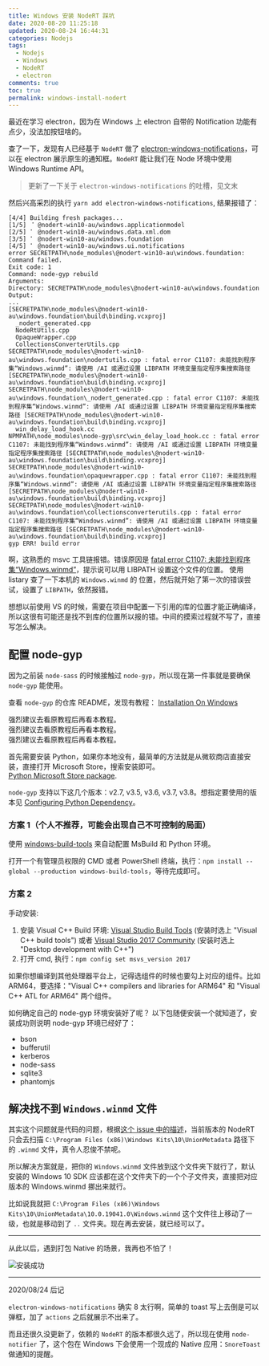 ```yaml
---
title: Windows 安装 NodeRT 踩坑
date: 2020-08-20 11:25:18
updated: 2020-08-24 16:44:31
categories: Nodejs
tags:
  - Nodejs
  - Windows
  - NodeRT
  - electron
comments: true
toc: true
permalink: windows-install-nodert
---
```


最近在学习 electron，因为在 Windows 上 electron 自带的 Notification 功能有点少，没法加按钮啥的。

查了一下，发现有人已经基于 `NodeRT` 做了 [electron-windows-notifications](https://github.com/felixrieseberg/electron-windows-notifications)，可以在 electron 展示原生的通知框。`NodeRT` 能让我们在 Node 环境中使用 Windows Runtime API。

> 更新了一下关于 `electron-windows-notifications` 的吐槽，见文末

然后兴高采烈的执行 `yarn add electron-windows-notifications`, 结果报错了：

```plain
[4/4] Building fresh packages...
[1/5] ⠈ @nodert-win10-au/windows.applicationmodel
[2/5] ⠁ @nodert-win10-au/windows.data.xml.dom
[3/5] ⠁ @nodert-win10-au/windows.foundation
[4/5] ⠁ @nodert-win10-au/windows.ui.notifications
error SECRETPATH\node_modules\@nodert-win10-au\windows.foundation: Command failed.
Exit code: 1
Command: node-gyp rebuild
Arguments:
Directory: SECRETPATH\node_modules\@nodert-win10-au\windows.foundation
Output:
...
[SECRETPATH\node_modules\@nodert-win10-au\windows.foundation\build\binding.vcxproj]
  _nodert_generated.cpp
  NodeRtUtils.cpp
  OpaqueWrapper.cpp
  CollectionsConverterUtils.cpp
SECRETPATH\node_modules\@nodert-win10-au\windows.foundation\nodertutils.cpp : fatal error C1107: 未能找到程序集“Windows.winmd”: 请使用 /AI 或通过设置 LIBPATH 环境变量指定程序集搜索路径 [SECRETPATH\node_modules\@nodert-win10-au\windows.foundation\build\binding.vcxproj]
SECRETPATH\node_modules\@nodert-win10-au\windows.foundation\_nodert_generated.cpp : fatal error C1107: 未能找到程序集“Windows.winmd”: 请使用 /AI 或通过设置 LIBPATH 环境变量指定程序集搜索路径 [SECRETPATH\node_modules\@nodert-win10-au\windows.foundation\build\binding.vcxproj]
  win_delay_load_hook.cc
NPMPATH\node_modules\node-gyp\src\win_delay_load_hook.cc : fatal error C1107: 未能找到程序集“Windows.winmd”: 请使用 /AI 或通过设置 LIBPATH 环境变量指定程序集搜索路径 [SECRETPATH\node_modules\@nodert-win10-au\windows.foundation\build\binding.vcxproj]
SECRETPATH\node_modules\@nodert-win10-au\windows.foundation\opaquewrapper.cpp : fatal error C1107: 未能找到程序集“Windows.winmd”: 请使用 /AI 或通过设置 LIBPATH 环境变量指定程序集搜索路径 [SECRETPATH\node_modules\@nodert-win10-au\windows.foundation\build\binding.vcxproj]
SECRETPATH\node_modules\@nodert-win10-au\windows.foundation\collectionsconverterutils.cpp : fatal error C1107: 未能找到程序集“Windows.winmd”: 请使用 /AI 或通过设置 LIBPATH 环境变量指定程序集搜索路径 [SECRETPATH\node_modules\@nodert-win10-au\windows.foundation\build\binding.vcxproj]
gyp ERR! build error
```

<!-- more -->

啊，这熟悉的 msvc 工具链报错。错误原因是 [fatal error C1107: 未能找到程序集“Windows.winmd”](https://docs.microsoft.com/zh-cn/cpp/error-messages/compiler-errors-1/fatal-error-c1107?view=vs-2019)，提示说可以用 LIBPATH 设置这个文件的位置。
使用 listary 查了一下本机的 `Windows.winmd` 的 位置，然后就开始了第一次的错误尝试，设置了 `LIBPATH`，依然报错。

想想以前使用 VS 的时候，需要在项目中配置一下引用的库的位置才能正确编译，所以这很有可能还是找不到库的位置所以报的错。中间的摸索过程就不写了，直接写怎么解决。

## 配置 node-gyp

因为之前装 `node-sass` 的时候接触过 `node-gyp`，所以现在第一件事就是要确保 `node-gyp` 能使用。

查看 `node-gyp` 的仓库 README，发现有教程： [Installation On Windows](https://github.com/nodejs/node-gyp#on-windows)

强烈建议去看原教程后再看本教程。  
强烈建议去看原教程后再看本教程。  
强烈建议去看原教程后再看本教程。  

首先需要安装 Python，如果你本地没有，最简单的方法就是从微软商店直接安装，直接打开 Microsoft Store，搜索安装即可。  
[Python Microsoft Store package](https://docs.python.org/3/using/windows.html#the-microsoft-store-package).

`node-gyp` 支持以下这几个版本：v2.7, v3.5, v3.6, v3.7, v3.8。想指定要使用的版本见 [Configuring Python Dependency](https://github.com/nodejs/node-gyp#configuring-python-dependency)。

### 方案 1（个人不推荐，可能会出现自己不可控制的局面）

使用 [windows-build-tools](https://github.com/felixrieseberg/windows-build-tools) 来自动配置 MsBuild 和 Python 环境。

打开一个有管理员权限的 CMD 或者 PowerShell 终端，执行：`npm install --global --production windows-build-tools`，等待完成即可。

### 方案 2

手动安装:

1. 安装 Visual C++ Build 环境: [Visual Studio Build Tools](https://visualstudio.microsoft.com/thank-you-downloading-visual-studio/?sku=BuildTools)
 (安装时选上 "Visual C++ build tools") 或者 [Visual Studio 2017 Community](https://visualstudio.microsoft.com/pl/thank-you-downloading-visual-studio/?sku=Community)
 (安装时选上 "Desktop development with C++")
2. 打开 cmd, 执行：`npm config set msvs_version 2017`

如果你想编译到其他处理器平台上，记得选组件的时候也要勾上对应的组件。比如 ARM64，要选择："Visual C++ compilers and libraries for ARM64" 和 "Visual C++ ATL for ARM64" 两个组件。

如何确定自己的 node-gyp 环境安装好了呢？
以下包随便安装一个就知道了，安装成功则说明 node-gyp 环境已经好了：

- bson
- bufferutil
- kerberos
- node-sass
- sqlite3
- phantomjs

## 解决找不到 `Windows.winmd` 文件

其实这个问题就是代码的问题，根据[这个 issue 中的描述](https://github.com/NodeRT/NodeRT/issues/65#issuecomment-303938757)，当前版本的 NodeRT 只会去扫描 `C:\Program Files (x86)\Windows Kits\10\UnionMetadata` 路径下的 `.winmd` 文件，真令人忍俊不禁呢。

所以解决方案就是，把你的 `Windows.winmd` 文件放到这个文件夹下就行了，默认安装的 Windows 10 SDK 应该都在这个文件夹下的一个个子文件夹，直接把对应版本的 Windows.winmd 挪出来就行。

比如说我就把 `C:\Program Files (x86)\Windows Kits\10\UnionMetadata\10.0.19041.0\Windows.winmd` 这个文件往上移动了一级，也就是移动到了 `..` 文件夹。现在再去安装，就已经可以了。

---
从此以后，遇到打包 Native 的场景，我再也不怕了！

![安装成功](https://i.lengthm.in/posts/windows-install-nodert/succ.png)

---

2020/08/24 后记

`electron-windows-notifications` 确实 8 太行啊，简单的 toast 写上去倒是可以弹框，加了 `actions` 之后就展示不出来了。

而且还很久没更新了，依赖的 `NodeRT` 的版本都很久远了，所以现在使用 `node-notifier` 了，这个包在 Windows 下会使用一个现成的 Native 应用：`SnoreToast` 做通知的提醒。

